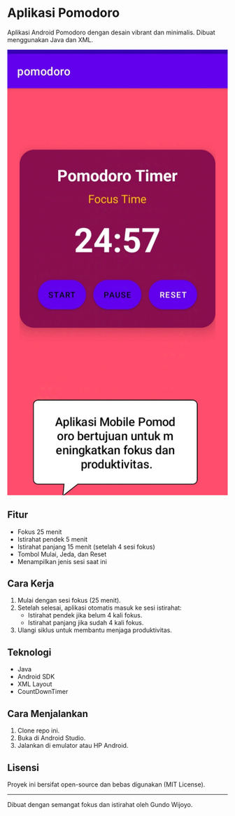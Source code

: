 
# Aplikasi Pomodoro

Aplikasi Android Pomodoro dengan desain vibrant dan minimalis. Dibuat menggunakan Java dan XML.

![Tampilan Aplikasi](IMG_20250425_204743.jpg)

## Fitur

- Fokus 25 menit
- Istirahat pendek 5 menit
- Istirahat panjang 15 menit (setelah 4 sesi fokus)
- Tombol Mulai, Jeda, dan Reset
- Menampilkan jenis sesi saat ini

## Cara Kerja

1. Mulai dengan sesi fokus (25 menit).
2. Setelah selesai, aplikasi otomatis masuk ke sesi istirahat:
   - Istirahat pendek jika belum 4 kali fokus.
   - Istirahat panjang jika sudah 4 kali fokus.
3. Ulangi siklus untuk membantu menjaga produktivitas.

## Teknologi

- Java
- Android SDK
- XML Layout
- CountDownTimer

## Cara Menjalankan

1. Clone repo ini.
2. Buka di Android Studio.
3. Jalankan di emulator atau HP Android.

## Lisensi

Proyek ini bersifat open-source dan bebas digunakan (MIT License).

---

Dibuat dengan semangat fokus dan istirahat oleh Gundo Wijoyo.
